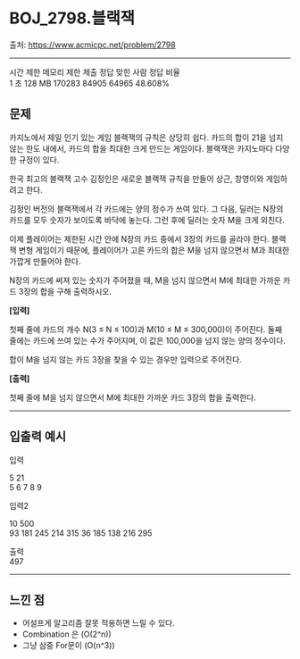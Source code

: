 # BOJ_2798.블랙잭

출처: https://www.acmicpc.net/problem/2798

---
시간 제한	메모리 제한	제출	정답	맞힌 사람	정답 비율  
1 초	128 MB	170283	84905	64965	48.608%

## 문제

카지노에서 제일 인기 있는 게임 블랙잭의 규칙은 상당히 쉽다. 카드의 합이 21을 넘지 않는 한도 내에서, 카드의 합을 최대한 크게 만드는 게임이다. 블랙잭은 카지노마다 다양한 규정이 있다.

한국 최고의 블랙잭 고수 김정인은 새로운 블랙잭 규칙을 만들어 상근, 창영이와 게임하려고 한다.

김정인 버전의 블랙잭에서 각 카드에는 양의 정수가 쓰여 있다. 그 다음, 딜러는 N장의 카드를 모두 숫자가 보이도록 바닥에 놓는다. 그런 후에 딜러는 숫자 M을 크게 외친다.

이제 플레이어는 제한된 시간 안에 N장의 카드 중에서 3장의 카드를 골라야 한다. 블랙잭 변형 게임이기 때문에, 플레이어가 고른 카드의 합은 M을 넘지 않으면서 M과 최대한 가깝게 만들어야 한다.

N장의 카드에 써져 있는 숫자가 주어졌을 때, M을 넘지 않으면서 M에 최대한 가까운 카드 3장의 합을 구해 출력하시오.

<!-- <center>

![문제](./assets/문제.PNG)

</center> -->


**[입력]**

첫째 줄에 카드의 개수 N(3 ≤ N ≤ 100)과 M(10 ≤ M ≤ 300,000)이 주어진다. 둘째 줄에는 카드에 쓰여 있는 수가 주어지며, 이 값은 100,000을 넘지 않는 양의 정수이다.

합이 M을 넘지 않는 카드 3장을 찾을 수 있는 경우만 입력으로 주어진다.

**[출력]**

첫째 줄에 M을 넘지 않으면서 M에 최대한 가까운 카드 3장의 합을 출력한다.
 
---

## 입출력 예시

입력

5 21  
5 6 7 8 9

입력2

10 500  
93 181 245 214 315 36 185 138 216 295


출력  
497



---
## 느낀 점

- 어설프게 알고리즘 잘못 적용하면 느릴 수 있다.
- Combination 은 (O(2^n))
- 그냥 삼중 For문이 (O(n^3))
